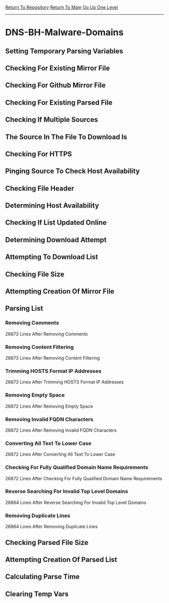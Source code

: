 [Return To Repository](https://github.com/deathbybandaid/piholeparser/)
[Return To Main](https://github.com/deathbybandaid/piholeparser/blob/master/RecentRunLogs/Mainlog.md)
[Go Up One Level](https://github.com/deathbybandaid/piholeparser/blob/master/RecentRunLogs/TopLevelScripts/30-Processing-External-Blacklists.md)
____________________________________
# DNS-BH-Malware-Domains
## Setting Temporary Parsing Variables
## Checking For Existing Mirror File
## Checking For Github Mirror File
## Checking For Existing Parsed File
## Checking If Multiple Sources
## The Source In The File To Download Is
## Checking For HTTPS
## Pinging Source To Check Host Availability
## Checking File Header
## Determining Host Availability
## Checking If List Updated Online
## Determining Download Attempt
## Attempting To Download List
## Checking File Size
## Attempting Creation Of Mirror File
## Parsing List
### Removing Comments
26873 Lines After Removing Comments
### Removing Content Filtering
26873 Lines After Removing Content Filtering
### Trimming HOSTS Format IP Addresses
26873 Lines After Trimming HOSTS Format IP Addresses
### Removing Empty Space
26872 Lines After Removing Empty Space
### Removing Invalid FQDN Characters
26872 Lines After Removing Invalid FQDN Characters
### Converting All Text To Lower Case
26872 Lines After Converting All Text To Lower Case
### Checking For Fully Qualified Domain Name Requirements
26872 Lines After Checking For Fully Qualified Domain Name Requirements
### Reverse Searching For Invalid Top Level Domains
26864 Lines After Reverse Searching For Invalid Top Level Domains
### Removing Duplicate Lines
26864 Lines After Removing Duplicate Lines
## Checking Parsed File Size
## Attempting Creation Of Parsed List
## Calculating Parse Time
## Clearing Temp Vars
